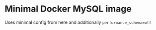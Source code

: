 Minimal Docker MySQL image
===========================

Uses minimal config from here and additionally `performance_schema=off`
